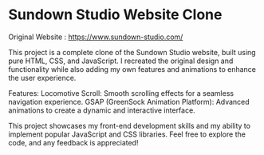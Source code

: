 # Sundown Studio Website Clone

Original Website : https://www.sundown-studio.com/

This project is a complete clone of the Sundown Studio website, built using pure HTML, CSS, and JavaScript. I recreated the original design and functionality while also adding my own features and animations to enhance the user experience.

Features: 
Locomotive Scroll: Smooth scrolling effects for a seamless navigation experience. 
GSAP (GreenSock Animation Platform): Advanced animations to create a dynamic and interactive interface.

This project showcases my front-end development skills and my ability to implement popular JavaScript and CSS libraries. Feel free to explore the code, and any feedback is appreciated!
